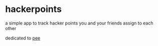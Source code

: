 # hackerpoints

a simple app to track hacker points you and your friends assign to
each other

dedicated to [pee](https://github.com/pee)
